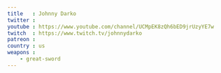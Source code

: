 ```yaml
---
title   : Johnny Darko
twitter : 
youtube : https://www.youtube.com/channel/UCMpEK8zQh6bED9jrUzyYE7w
twitch  : https://www.twitch.tv/johnnydarko
patreon : 
country : us
weapons :
    - great-sword
---
```


